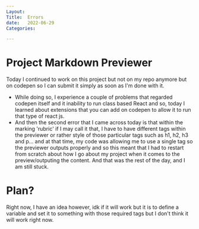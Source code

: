 ```yaml
---
Layout:
Title:  Errors
date:   2022-06-29
Categories:

---
```


# Project Markdown Previewer
Today I continued to work on this project but not on my repo anymore but on codepen so I can submit it simply as soon as I'm done with it.
- While doing so, I experience a couple of problems that regarded codepen itself and it inability to run class based React and so, today I learned about extensions that you can add on codepen to allow it to run that type of react js.
- And then the second error that I came across today is that within the marking 'rubric' if I may call it that, I have to have different tags within the previewer or rather style of those particular tags such as h1, h2, h3 and p... and at that time, my code was allowing me to use a single tag so the previewer outputs properly and so this meant that I had to restart from scratch about how I go about my project when it comes to the preview/outputing the content. And that was the rest of the day, and I am still stuck.

# Plan?
Right now, I have an idea however, idk if it will work but it is to define a variable and set it to something with those required tags but I don't think it will work right now.